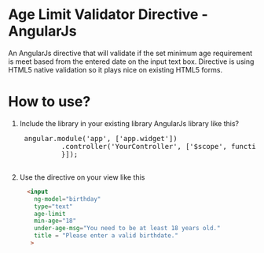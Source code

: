 # Age Limit Validator Directive - AngularJs

An AngularJs directive that will validate if the set minimum age requirement is meet based from the entered date on the input text box. Directive is using 
HTML5 native validation so it plays nice on existing HTML5 forms. 


# How to use?

1. Include the library in your existing library AngularJs library like this?
    <pre>
    angular.module('app', ['app.widget'])
             .controller('YourController', ['$scope', function($scope) {                 
             }]);
    </pre>

2. Use the directive on your view like this
    ```html
      <input 
        ng-model="birthday" 
        type="text"       
        age-limit 
        min-age="18"                                          
        under-age-msg="You need to be at least 18 years old."
        title = "Please enter a valid birthdate."                                           
       >
    ```